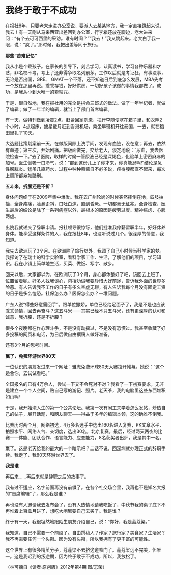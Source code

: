 # 我终于敢于不成功

在报社8年，只要老大走进办公室说，要派人去某某地方，我一定直接跳起来说，我去！有一天刚从马来西亚出差回到办公室，行李箱还放在脚边，老大进来问：“有个去可可西里的采访。谁有时间？”“我去！”我又跳起来。老大白了我一眼，说：“疯了。”那时候，我把出差等同于旅行。 

**那些“苦难记忆”**

我从小是个乖孩子。在家长的引导下，刻苦学习，认真读书，学习各种乐器和才艺，非名校不考，考上了还非得争取名列前茅。工作以后就是考证狂，有事没事，无论是否出国，GRE、 GMAT一个不落，还不知道日后到底怎么发展，MBA先考一个放在那里再说。乖乖存钱，好好供房，一切好孩子该做的事情我都做了。成功，是我从小到大唯一的紧箍咒。 

于是，很自然地，我在报社用的完全是拼命三郎式的做法。做了一年半记者，就做了编辑；做了一年半的编辑，就当上了部门首席编辑。 

有一天，做特刊做到凌晨2点，赶紧回家洗漱，把行李随便塞在箱子里，和衣睡2个小时，4点起床，披星戴月赶到香港机场，乘坐早班机开往泰国，一去，就在稻田里扎了10天。 

大选题比策划案前一天，在做版间隙上洗手间，发现有血迹，没在意；再去，依然有血迹；第三次，开始剧痛。把版面做完，交给老大，淡定地说：“尿血，我去医院检查一下。”去了医院，取样的时候一管尿液已经是深褐色，化验单上密密麻麻的加号。医生倒吸一口冷气，说：“都到这份儿上了你才来，你真能忍啊!”结论是急性膀胱炎。猛吊几瓶药水，过程中种种煎熬自不必多说，疼得腰都直不起来，每次上厕所都宛如酷刑。 

**五斗米，折腰还是不折？**

身体问题终于在2009年集中爆发。我在去广州轮岗的时候突然摔倒在地，四肢抽搐，全身疼痛，脸鼻歪斜，口吐白沫，直到昏厥。一切都毫无征兆。全身检查，医生最后的结论是除了一系列病症以外，最根本的原因是疲劳过度、精神焦虑、心脾两虚。 

出院我就递交了辞职申请。报社领导很惊讶，他们批准我停薪留职半年，好好休养身体。能享受这样条件的人，我在报社8年，也没听说过几个。很深厚的情意，我知道。 

我先去欧洲玩了3个月。在欧洲除了旅行以外，我圆了自己小时候当科学家的梦。我探访了在瑞士的科学实验室，看科学家工作、生活，了解他们的项目，学习知识。我在小镇上简单地生活，买菜、做饭、写字、散步。 

回来以后，大家都以为，在欧洲玩了3个月，身心都休整好了吧，该回去上班了，位置留着呢。好多人找我谈心，包括劝诫我要珍惜大好前途，告诉我外面的世界多险恶。有人告诉我不工作的日子有多么空虚无聊，有人告诉我每个月没有固定工资的日子是多么惶恐。社保怎么办？医保怎么办？一堆问题。 

广东人说“得些好意需回手”。跟单位撒娇，单位已经给足面子了，我是不是也应该乖乖领情，回去再奋斗？这五斗米——其实已经不只五斗米，还有更深厚的认可和诚意，我折腰，还是不折腰？ 

很多个夜晚都在作心理斗争，不是没有动摇过，不是没有恐慌过。我甚至收藏了好多投稿的网页和电话，为日后做自由撰稿人做好准备。 

还有3个月的思考时间。 

**赢了，免费环游世界80天**

一位认识的朋友发过来一个网址：雅虎免费环球80天大赛拉开帷幕。她说：“这个适合你，去试试看吧。” 

全国报名的已有4万余人，尝试一下又不会死对不对？我看了一下初赛要求，无非是建立一个个人空间，贴自己写的游记、照片。老天爷，我的电脑里这些东西堆积如山啊! 

于是，我开始泡人生的第一个公共论坛。我第一次有闲工夫学着怎么发帖，炒热自己的帖子，展开话题，和网友聊天——得益于多年的编辑本领，这的确难不倒我。 

比赛历时两个月。网络初选，4万多名选手中选出160名进入复赛，PK文章水平、拍照水平、网络人气、亲切度，选出30名，北京复赛。最后，经过两天两夜的比赛——体能、团队合作、语言能力、应变能力，8名获奖者出炉，我是其中一名。 

赢了。这是老天给我的最大的一个暗示吧？二话不说，回深圳就办理正式的辞职手续。我走了，我80天环游世界去了。 

**我是谁**

再后来……再后来就是辞职之后的故事了。 

我有过不适应，名字前面再没有前缀了。在各个社交场合里，我再也不是知名大报的“首席编辑”了，那么我是谁？ 

再也没有人邀请我去发布会了，没有人热情地请我吃饭了，中秋节我的桌子底下不再堆着上百盒月饼了，想吃大闸蟹要自己去买了。我是谁？ 

终于有一天，我很坦然地跟陌生朋友介绍自己，说：“你好，我是蔻蔻梁。” 

我知道，自己不需要一个前缀了。自由撰稿人？作家？旅行家？美食家？生活家？我不再需要任何一个头衔。因为没有头衔，所以我拥有了更丰富的可能性。 

这个世界上有很多精英分子，蔻蔻梁不去挤这道窄门了。蔻蔻梁远不完美，但唯一。这是我迟到的叛逆期，因为终于敢于不成功，所以，我放松了。 

（林可摘自《读者·原创版》2012年第4期 图/志荣）